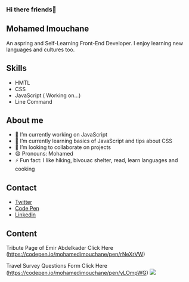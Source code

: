 ### Hi there friends👋


## Mohamed Imouchane
An aspring and Self-Learning Front-End Developer. I enjoy learning new languages and cultures too.

## Skills
* HMTL
* CSS
* JavaScript ( Working on...)
* Line Command

## About me
 

- 🔭 I’m currently working on JavaScript
- 🌱 I’m currently learning basics of JavaScript and tips about CSS
- 👯 I’m looking to collaborate on projects
- 😄 Pronouns: Mohamed
- ⚡ Fun fact: I like hiking, bivouac shelter, read, learn languages and cooking


## Contact

* <a href="https://twitter.com/MohamedImoucha1">Twitter</a>
* <a href="https://codepen.io/mohamedimouchane">Code Pen</a>
* <a href="https://www.linkedin.com/in/mohamed-imouchane/">Linkedin</a>

## Content

Tribute Page of Emir Abdelkader 
Click Here (https://codepen.io/mohamedimouchane/pen/rNeXrVW)

Travel Survey Questions Form
Click Here (https://codepen.io/mohamedimouchane/pen/yLOmpWG)
<img 
   src="https://github-readme-stats.vercel.app/api?username=MohamedImouchane&show_icons=true&theme=tokyonight" 
/>
